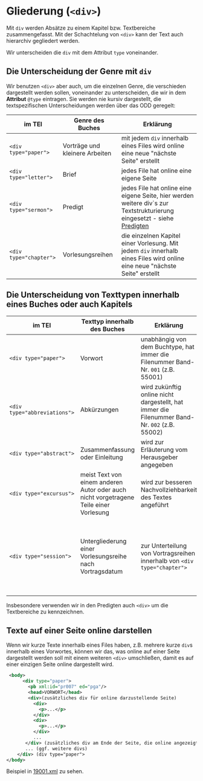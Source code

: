 # Gliederung (`<div>`)

Mit `div` werden Absätze zu einem Kapitel bzw. Textbereiche zusammengefasst. Mit der Schachtelung von `<div>` kann der Text auch hierarchiv gegliedert werden.

Wir unterscheiden die `div` mit dem Attribut `type` voneinander.

## Die Unterscheidung der Genre mit `div`

Wir benutzen `<div>` aber auch, um die einzelnen Genre, die verschieden dargestellt werden sollen, voneinander zu unterscheiden, die wir in dem **Attribut** `@type` eintragen. Sie werden nie kursiv dargestellt, die textspezifischen Unterscheidungen werden über das ODD geregelt:

| im TEI |Genre des Buches|Erklärung|
| ------ | ------ | ------ |
| `<div type="paper">`| Vorträge und kleinere Arbeiten  |mit jedem `div` innerhalb eines Files wird online eine neue "nächste Seite" erstellt|
| `<div type="letter">`|Brief|jedes File hat online eine eigene Seite|
| `<div type="sermon">`|Predigt|jedes File hat online eine eigene Seite, hier werden weitere div`s zur Textstrukturierung eingesetzt - siehe  [Predigten](sermon)|
|`<div type="chapter">`|Vorlesungsreihen|die einzelnen Kapitel einer Vorlesung. Mit jedem `div` innerhalb eines Files wird online eine neue "nächste Seite" erstellt|

## Die Unterscheidung von Texttypen innerhalb eines Buches oder auch Kapitels

| im TEI |Texttyp innerhalb des Buches |Erklärung|Darstellung|
| ------ | ------ | ------ | ------ |
| `<div type="paper">`|  Vorwort  | unabhängig von dem Buchtype, hat immer die Filenummer Band-Nr. `001` (z.B. 55001)| normal|
|  `<div type="abbreviations">`       |  Abkürzungen      | wird zukünftig online nicht dargestellt, hat immer die Filenummer Band-Nr. `002` (z.B. 55002)| normal| meist in Tabellenform|
| `<div type="abstract">`| Zusammenfassung oder Einleitung |wird zur Erläuterung vom Herausgeber angegeben |kursiv|
|`<div type="excursus">`|meist Text von einem anderen Autor oder auch nicht vorgetragene Teile einer Vorlesung| wird zur besseren Nachvollziehbarkeit des Textes angeführt | niedrigere Schrifthöhe|
| `<div type="session">`| Untergliederung einer Vorlesungsreihe nach Vortragsdatum|zur Unterteilung von Vortragsreihen innerhalb von `<div type="chapter">`|normal, das Vortragsdatum wird am rechten Seitenrand, ggf. unterhalb der Seitenangabe des Buches, angezeigt|

Insbesondere verwenden wir in den Predigten auch `<div>` um die Textbereiche zu kennzeichnen.

## Texte auf einer Seite online darstellen

Wenn wir kurze Texte innerhalb eines Files haben, z.B. mehrere kurze `div`s innerhalb eines Vorwortes, können wir das, was online auf einer Seite dargestellt werden soll mit einem weiteren `<div>` umschließen, damit es auf einer einzigen Seite online dargestellt wird.

```xml
 <body>
      <div type="paper">
        <pb xml:id="pr007" ed="pga"/>
        <head>VORWORT</head>
        <div>(zusätzliches div für online darzustellende Seite)
          <div>
            <p>...</p>
          </div>
          <div>
            <p>...</p>
          </div>
          ...
       </div> (zusätzliches div am Ende der Seite, die online angezeigt werden soll)
       ... (ggf. weitere divs)
    </div> (div type="paper">
</body>
```
Beispiel in [19001.xml](https://kbga-pilot.karl-barth.ch/texts/19001) zu sehen.
